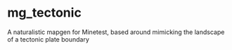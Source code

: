 # mg_tectonic
A naturalistic mapgen for Minetest, based around mimicking the landscape of a tectonic plate boundary
